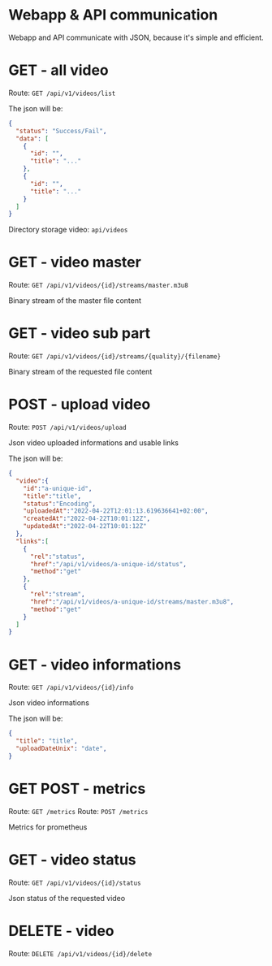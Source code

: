 # Webapp & API communication

Webapp and API communicate with JSON, because it's simple and efficient.

# GET - all video

Route: `GET /api/v1/videos/list`

The json will be:

```json
{
  "status": "Success/Fail",
  "data": [
    {
      "id": "",
      "title": "..."
    },
    {
      "id": "",
      "title": "..."
    }
  ]
}
```

Directory storage video: `api/videos`

# GET - video master

Route: `GET /api/v1/videos/{id}/streams/master.m3u8`

Binary stream of the master file content

# GET - video sub part

Route: `GET /api/v1/videos/{id}/streams/{quality}/{filename}`

Binary stream of the requested file content

# POST - upload video

Route: `POST /api/v1/videos/upload`

Json video uploaded informations and usable links

The json will be:

```json
{
  "video":{
    "id":"a-unique-id",
    "title":"title",
    "status":"Encoding",
    "uploadedAt":"2022-04-22T12:01:13.619636641+02:00",
    "createdAt":"2022-04-22T10:01:12Z",
    "updatedAt":"2022-04-22T10:01:12Z"
  },
  "links":[
    {
      "rel":"status",
      "href":"/api/v1/videos/a-unique-id/status",
      "method":"get"
    },
    {
      "rel":"stream",
      "href":"/api/v1/videos/a-unique-id/streams/master.m3u8",
      "method":"get"
    }
  ]
}
```

# GET - video informations

Route: `GET /api/v1/videos/{id}/info`

Json video informations

The json will be:

```json
{
  "title": "title",
  "uploadDateUnix": "date",
}
```
# GET POST - metrics

Route: `GET /metrics`
Route: `POST /metrics`

Metrics for prometheus

# GET - video status

Route: `GET /api/v1/videos/{id}/status`

Json status of the requested video

# DELETE - video

Route: `DELETE /api/v1/videos/{id}/delete`
